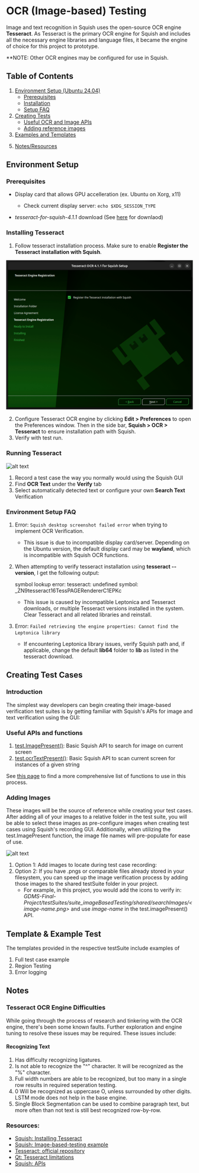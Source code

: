# OCR (Image-based) Testing 
Image and text recognition in Squish uses the open-source OCR engine **Tesseract**. As Tesseract is the primary OCR engine for Squish and includes all the necessary engine libraries and language files, it became the engine of choice for this project to prototype. 

**NOTE: Other OCR engines may be configured for use in Squish. 

## Table of Contents

1. [Environment Setup (Ubuntu 24.04)](#environment-setup)
    * [Prerequisites](#prerequisites)
    * [Installation](#installing-tesseract)
    * [Setup FAQ](#environment-setup-faq)
2. [Creating Tests](#creating-test-cases)
    * [Useful OCR and Image APIs](#useful-apis)
    * [Adding reference images](#adding-images)
3. [Examples and Templates](#template--example-test)
<!-- 3. Error Logging -->

5. [Notes\/Resources](#notes)


## Environment Setup

### Prerequisites

- Display card that allows GPU accelleration (ex. Ubuntu on Xorg, x11)
    - Check current display server: 
    ```echo $XDG_SESSION_TYPE```

- _tesseract-for-squish-4.1.1_ download (See [here](https://doc.qt.io/squish/ocr-and-installing-tesseract-for-squish.html) for  downlaod)

### Installing Tesseract

1. Follow tesseract installation process. Make sure to enable **Register the Tesseract installation with Squish**.

<p align="center">
    <img src="../readmeMedia/tesseractInstall.png" width="550" />
</p>

2. Configure Tesseract OCR engine by clicking **Edit > Preferences** to open the Preferences window. Then in the side bar, **Squish > OCR > Tesseract** to ensure installation path with Squish. 
3. Verify with test run. 

### Running Tesseract

![alt text](../readmeMedia/iconTestRun.gif)

1. Record a test case the way you normally would using the Squish GUI
2. Find **OCR Text** under the **Verify** tab 
3. Select automatically detected text or configure your own **Search Text** Verification

### Environment Setup FAQ

1. Error: ```Squish desktop screenshot failed error``` when trying to implement OCR Verification.

    - This issue is due to incompatible display card/server. Depending on the Ubuntu version, the default display card may be **wayland**, which is incompatible with Squish OCR functions. 

2. When attempting to verify tesseract installation using **tesseract --version**, I get the following output:

    symbol lookup error: tesseract: undefined symbol: _ZN9tesseract16TessPAGERendererC1EPKc

    - This issue is caused by incompatible Leptonica and Tesseract downloads, or multiple Tesseract versions installed in the system. Clear Tesseract and all related libraries and reinstall.

3. Error: ``` Failed retrieving the engine properties: Cannot find the Leptonica library ```
    - If encountering Leptonica library issues, verify Squish path and, if applicable, change the default **lib64** folder to **lib** as listed in the tesseract download.


## Creating Test Cases

### Introduction
The simplest way developers can begin creating their image-based verification test suites is by getting familiar with Squish's APIs for image and text verification using the GUI:

### Useful APIs and functions

1. [test.ImagePresent()](https://doc.qt.io/squish/test-imagepresent-function.html#test-imagepresent-function): Basic Squish API to search for image on current screen 
2. [test.ocrTextPresent()](https://doc.qt.io/squish/test-ocrtextpresent-function.html): Basic Squish API to scan current screen for instances of a given string

See [this page](https://doc.qt.io/squish/squish-api.html) to find a more comprehensive list of functions to use in this process.

### Adding Images
These images will be the source of reference while creating your test cases. After adding all of your images to a relative folder in the test suite, you will be able to select these images as pre-configure images when creating test cases using Squish's recording GUI. Additionally, when utilizing the test.ImagePresent function, the image file names will pre-populate for ease of use. 

![alt text](../readmeMedia/addingImageTest.gif)
1. Option 1: Add images to locate during test case recording:
2. Option 2: If you have .pngs or comparable files already stored in your filesystem, you can speed up the image verification process by adding those images to the shared testSuite folder in your project. 
    * For example, in this project, you would add the icons to verify in: _GDMS-Final-Project/testSuites/suite_imageBasedTesting/shared/searchImages/<image-name.png>_ and use _image-name_ in the test.imagePresent() API. 

## Template & Example Test
The templates provided in the respective testSuite include examples of 

1. Full test case example
2. Region Testing
3. Error logging

<!-- ## Error Logging

### Screenshots upon test pass/fail

### Verbosity -->

## Notes

### Tesseract OCR Engine Difficulties

While going through the process of research and tinkering with the OCR engine, there's been some known faults. Further exploration and engine tuning to resolve these issues may be required. These issues include:

#### Recognizing Text
1. Has difficulty recognizing ligatures.
2. Is not able to recognize the "^" character. It will be recognized as the "%" character.
3. Full width numbers are able to be recognized, but too many in a single row results in required seperation testing.  
4. 0 Will be recognized as uppercase O, unless surrounded by other digits. LSTM mode does not help in the base engine.
5. Single Block Segmentation can be used to combine paragraph text, but more often than not text is still best recognized row-by-row.


### Resources:

* [Squish: Installing Tesseract](https://doc.qt.io/squish/ocr-and-installing-tesseract-for-squish.html)
* [Squish: Image-based-testing example](https://doc.qt.io/squish/how-to-do-image-based-testing.html)
* [Tesseract: official repository](https://github.com/tesseract-ocr/tesseract)
* [Qt: Tesseract limitations](https://qatools.knowledgebase.qt.io/squish/integrations/ocr-engines/ocr-limitations/)
* [Squish: APIs](https://doc.qt.io/squish/squish-api.html)

